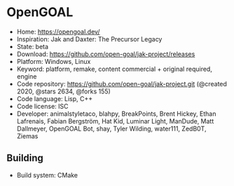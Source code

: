 # OpenGOAL

- Home: https://opengoal.dev/
- Inspiration: Jak and Daxter: The Precursor Legacy
- State: beta
- Download: https://github.com/open-goal/jak-project/releases
- Platform: Windows, Linux
- Keyword: platform, remake, content commercial + original required, engine
- Code repository: https://github.com/open-goal/jak-project.git (@created 2020, @stars 2634, @forks 155)
- Code language: Lisp, C++
- Code license: ISC
- Developer: animalstyletaco, blahpy, BreakPoints, Brent Hickey, Ethan Lafrenais, Fabian Bergström, Hat Kid, Luminar Light, ManDude, Matt Dallmeyer, OpenGOAL Bot, shay, Tyler Wilding, water111, ZedB0T, Ziemas

## Building

- Build system: CMake
